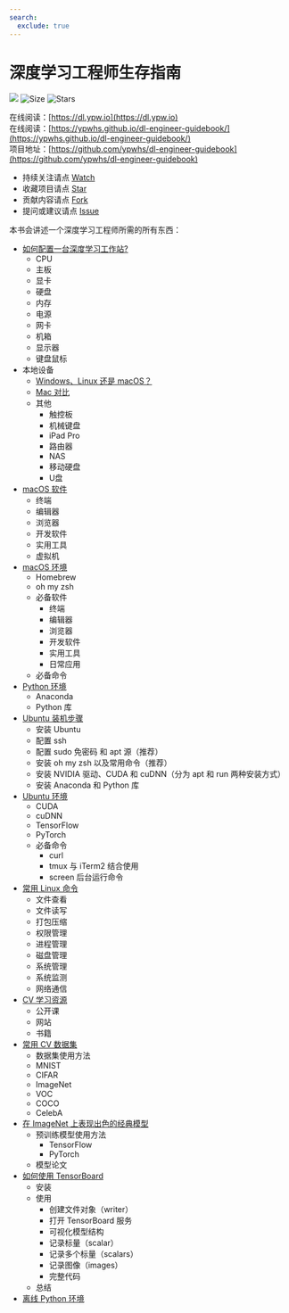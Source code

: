 ```yaml
---
search:
  exclude: true
---
```


# 深度学习工程师生存指南

![](https://github.com/ypwhs/dl-engineer-guidebook/actions/workflows/build.yml/badge.svg)
 ![Size](https://img.shields.io/github/repo-size/ypwhs/dl-engineer-guidebook.svg)  ![Stars](https://img.shields.io/github/stars/ypwhs/dl-engineer-guidebook.svg)

在线阅读：[https://dl.ypw.io](https://dl.ypw.io)  
在线阅读：[https://ypwhs.github.io/dl-engineer-guidebook/](https://ypwhs.github.io/dl-engineer-guidebook/)  
项目地址：[https://github.com/ypwhs/dl-engineer-guidebook](https://github.com/ypwhs/dl-engineer-guidebook)  

* 持续关注请点 <a class="github-button" href="https://github.com/ypwhs/dl-engineer-guidebook/subscription" data-icon="octicon-eye" data-show-count="true" aria-label="Watch ypwhs/dl-engineer-guidebook on GitHub">Watch</a>
* 收藏项目请点 <a class="github-button" href="https://github.com/ypwhs/dl-engineer-guidebook" data-icon="octicon-star" data data-show-count="true" aria-label="Star ypwhs/dl-engineer-guidebook on GitHub">Star</a>
* 贡献内容请点 <a class="github-button" href="https://github.com/ypwhs/dl-engineer-guidebook/fork" data-icon="octicon-repo-forked" data-show-count="true" aria-label="Fork ypwhs/dl-engineer-guidebook on GitHub">Fork</a>
* 提问或建议请点 <a class="github-button" href="https://github.com/ypwhs/dl-engineer-guidebook/issues" data-icon="octicon-issue-opened" data-show-count="true" aria-label="Issue ypwhs/dl-engineer-guidebook on GitHub">Issue</a>

本书会讲述一个深度学习工程师所需的所有东西：

* [如何配置一台深度学习工作站?](how-to-build-deep-learning-workstation.md)
    * CPU
    * 主板
    * 显卡
    * 硬盘
    * 内存
    * 电源
    * 网卡
    * 机箱
    * 显示器
    * 键盘鼠标
* 本地设备
    * [Windows、Linux 还是 macOS？](windows-linux-or-macos.md)
    * [Mac 对比](mac-compare.md)
    * 其他
        * 触控板
        * 机械键盘
        * iPad Pro
        * 路由器
        * NAS
        * 移动硬盘
        * U盘
* [macOS 软件](macos-software.md)
    * 终端
    * 编辑器
    * 浏览器
    * 开发软件
    * 实用工具
    * 虚拟机
* [macOS 环境](macos-environment.md)
    * Homebrew
    * oh my zsh
    * 必备软件
        * 终端
        * 编辑器
        * 浏览器
        * 开发软件
        * 实用工具
        * 日常应用
    * 必备命令
* [Python 环境](python-environment.md)
    * Anaconda
    * Python 库
* [Ubuntu 装机步骤](ubuntu-install-guide.md)
    * 安装 Ubuntu
    * 配置 ssh
    * 配置 sudo 免密码 和 apt 源（推荐）
    * 安装 oh my zsh 以及常用命令（推荐）
    * 安装 NVIDIA 驱动、CUDA 和 cuDNN（分为 apt 和 run 两种安装方式）
    * 安装 Anaconda 和 Python 库
* [Ubuntu 环境](ubuntu-environment.md)
    * CUDA
    * cuDNN
    * TensorFlow
    * PyTorch
    * 必备命令
        * curl
        * tmux 与 iTerm2 结合使用
        * screen 后台运行命令
* [常用 Linux 命令](linux-command.md)
    * 文件查看
    * 文件读写
    * 打包压缩
    * 权限管理
    * 进程管理
    * 磁盘管理
    * 系统管理
    * 系统监测
    * 网络通信
* [CV 学习资源](cv-resources.md)
    * 公开课
    * 网站
    * 书籍
* [常用 CV 数据集](cv-dataset.md)
    * 数据集使用方法
    * MNIST
    * CIFAR
    * ImageNet
    * VOC
    * COCO
    * CelebA
* [在 ImageNet 上表现出色的经典模型](best-models-on-imagenet.md)
    * 预训练模型使用方法
        * TensorFlow
        * PyTorch
    * 模型论文
* [如何使用 TensorBoard](how-to-use-tensorboard.md)
    * 安装
    * 使用
        * 创建文件对象（writer）
        * 打开 TensorBoard 服务
        * 可视化模型结构
        * 记录标量（scalar）
        * 记录多个标量（scalars）
        * 记录图像（images）
        * 完整代码
    * 总结
* [离线 Python 环境](offline-python-environment.md)


<script async defer src="https://buttons.github.io/buttons.js"></script>
